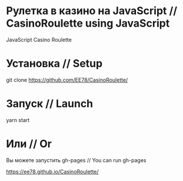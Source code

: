 # Рулетка в казино на JavaScript // CasinoRoulette using JavaScript
JavaScript Casino Roulette

# Установка // Setup

git clone https://github.com/EE78/CasinoRoulette/

# Запуск // Launch

yarn start

# Или // Or

Вы можете запустить gh-pages // You can run gh-pages

https://ee78.github.io/CasinoRoulette/
